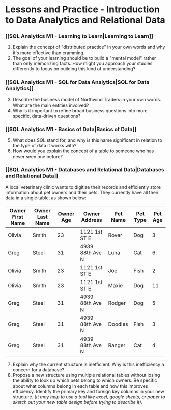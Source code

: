 
# Lessons and Practice - Introduction to Data Analytics and Relational Data

### [[SQL Analytics M1 - Learning to Learn|Learning to Learn]]

1. Explain the concept of "distributed practice" in your own words and why it's more effective than cramming.
2. The goal of your learning should be to build a "mental model" rather than only memorizing facts. How might you approach your studies differently to focus on building this kind of understanding?

### [[SQL Analytics M1 - SQL for Data Analytics|SQL for Data Analytics]]

3. Describe the business model of Northwind Traders in your own words. What are the main entities involved?
4. Why is it important to refine broad business questions into more specific, data-driven questions?
### [[SQL Analytics M1 - Basics of Data|Basics of Data]]

5. What does SQL stand for, and why is this name significant in relation to the type of data it works with?
6. How would you explain the concept of a table to someone who has never seen one before?
### [[SQL Analytics M1 - Databases and Relational Data|Databases and Relational Data]]

A local veterinary clinic wants to digitize their records and efficiently store information about pet owners and their pets. They currently have all their data in a single table, as shown below:

| Owner First Name | Owner Last Name | Owner Age | Owner Address   | Pet Name | Pet Type | Pet Age |
| ---------------- | --------------- | --------- | --------------- | -------- | -------- | ------- |
| Olivia           | Smith           | 23        | 1121 1st ST E   | Rover    | Dog      | 3       |
| Greg             | Steel           | 31        | 4939 88th Ave N | Luna     | Cat      | 6       |
| Olivia           | Smith           | 23        | 1121 1st ST E   | Joe      | Fish     | 2       |
| Olivia           | Smith           | 23        | 1121 1st ST E   | Maxie    | Dog      | 11      |
| Greg             | Steel           | 31        | 4939 88th Ave N | Rodger   | Dog      | 5       |
| Greg             | Steel           | 31        | 4939 88th Ave N | Doodles  | Fish     | 3       |
| Greg             | Steel           | 31        | 4939 88th Ave N | Ranger   | Cat      | 4       |

7. Explain why the current structure is inefficient. Why is this inefficiency a concern for a database?
8. Propose a new structure using multiple relational tables without losing the ability to look up which pets belong to which owners. Be specific about what columns belong in each table and how this improves efficiency. Identify the primary key and foreign key columns in your new structure. *(It may help to use a tool like excel, google sheets, or paper to sketch out your new table design before trying to describe it).*